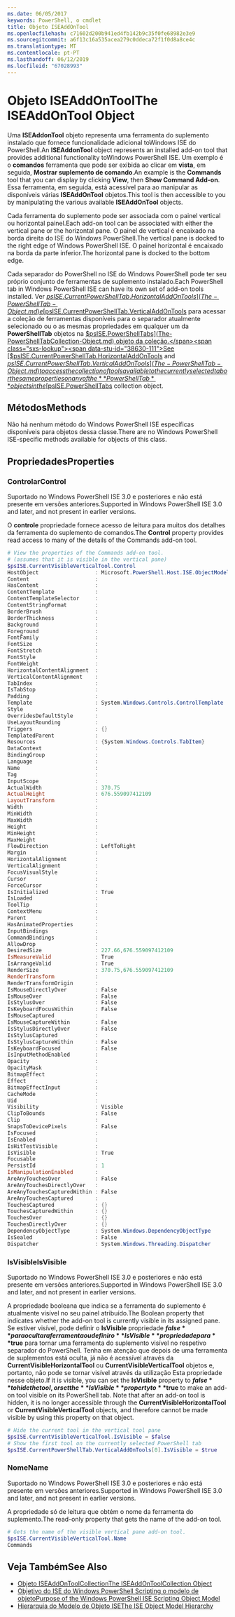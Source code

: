```yaml
---
ms.date: 06/05/2017
keywords: PowerShell, o cmdlet
title: Objeto ISEAddOnTool
ms.openlocfilehash: c71602d200b941ed4fb142b9c35f0fe68982e3e9
ms.sourcegitcommit: a6f13c16a535acea279c0ddeca72f1f0d8a8ce4c
ms.translationtype: MT
ms.contentlocale: pt-PT
ms.lasthandoff: 06/12/2019
ms.locfileid: "67028993"
---
```

# <a name="the-iseaddontool-object"></a><span data-ttu-id="38630-103">Objeto ISEAddOnTool</span><span class="sxs-lookup"><span data-stu-id="38630-103">The ISEAddOnTool Object</span></span>

<span data-ttu-id="38630-104">Uma **ISEAddonTool** objeto representa uma ferramenta do suplemento instalado que fornece funcionalidade adicional toWindows ISE do PowerShell.</span><span class="sxs-lookup"><span data-stu-id="38630-104">An **ISEAddonTool** object represents an installed add-on tool that provides additional functionality toWindows PowerShell ISE.</span></span> <span data-ttu-id="38630-105">Um exemplo é o **comandos** ferramenta que pode ser exibida ao clicar em **vista**, em seguida, **Mostrar suplemento de comando**.</span><span class="sxs-lookup"><span data-stu-id="38630-105">An example is the **Commands** tool that you can display by clicking **View**, then **Show Command Add-on**.</span></span> <span data-ttu-id="38630-106">Essa ferramenta, em seguida, está acessível para ao manipular as disponíveis várias **ISEAddOnTool** objetos.</span><span class="sxs-lookup"><span data-stu-id="38630-106">This tool is then accessible to you by manipulating the various available **ISEAddOnTool** objects.</span></span>

<span data-ttu-id="38630-107">Cada ferramenta do suplemento pode ser associada com o painel vertical ou horizontal painel.</span><span class="sxs-lookup"><span data-stu-id="38630-107">Each add-on tool can be associated with either the vertical pane or the horizontal pane.</span></span> <span data-ttu-id="38630-108">O painel de vertical é encaixado na borda direita do ISE do Windows PowerShell.</span><span class="sxs-lookup"><span data-stu-id="38630-108">The vertical pane is docked to the right edge of Windows PowerShell ISE.</span></span> <span data-ttu-id="38630-109">O painel horizontal é encaixado na borda da parte inferior.</span><span class="sxs-lookup"><span data-stu-id="38630-109">The horizontal pane is docked to the bottom edge.</span></span>

<span data-ttu-id="38630-110">Cada separador do PowerShell no ISE do Windows PowerShell pode ter seu próprio conjunto de ferramentas de suplemento instalado.</span><span class="sxs-lookup"><span data-stu-id="38630-110">Each PowerShell tab in Windows PowerShell ISE can have its own set of add-on tools installed.</span></span> <span data-ttu-id="38630-111">Ver [$psISE.CurrentPowerShellTab.HorizontalAddOnTools](The-PowerShellTab-Object.md) e [$psISE.CurrentPowerShellTab.VerticalAddOnTools](The-PowerShellTab-Object.md) para acessar a coleção de ferramentas disponíveis para o separador atualmente selecionado ou o as mesmas propriedades em qualquer um da **PowerShellTab** objetos na [$psISE.PowerShellTabs](The-PowerShellTabCollection-Object.md) objeto da coleção.</span><span class="sxs-lookup"><span data-stu-id="38630-111">See [$psISE.CurrentPowerShellTab.HorizontalAddOnTools](The-PowerShellTab-Object.md) and [$psISE.CurrentPowerShellTab.VerticalAddOnTools](The-PowerShellTab-Object.md) to access the collection of tools available to the currently selected tab or the same properties on any of the **PowerShellTab** objects in the [$psISE.PowerShellTabs](The-PowerShellTabCollection-Object.md) collection object.</span></span>

## <a name="methods"></a><span data-ttu-id="38630-112">Métodos</span><span class="sxs-lookup"><span data-stu-id="38630-112">Methods</span></span>

<span data-ttu-id="38630-113">Não há nenhum método do Windows PowerShell ISE específicas disponíveis para objetos dessa classe.</span><span class="sxs-lookup"><span data-stu-id="38630-113">There are no Windows PowerShell ISE-specific methods available for objects of this class.</span></span>

## <a name="properties"></a><span data-ttu-id="38630-114">Propriedades</span><span class="sxs-lookup"><span data-stu-id="38630-114">Properties</span></span>

### <a name="control"></a><span data-ttu-id="38630-115">Controlar</span><span class="sxs-lookup"><span data-stu-id="38630-115">Control</span></span>

<span data-ttu-id="38630-116">Suportado no Windows PowerShell ISE 3.0 e posteriores e não está presente em versões anteriores.</span><span class="sxs-lookup"><span data-stu-id="38630-116">Supported in Windows PowerShell ISE 3.0 and later, and not present in earlier versions.</span></span>

<span data-ttu-id="38630-117">O **controle** propriedade fornece acesso de leitura para muitos dos detalhes da ferramenta do suplemento de comandos.</span><span class="sxs-lookup"><span data-stu-id="38630-117">The **Control** property provides read access to many of the details of the Commands add-on tool.</span></span>

```powershell
# View the properties of the Commands add-on tool.
# (assumes that it is visible in the vertical pane)
$psISE.CurrentVisibleVerticalTool.Control
HostObject                  : Microsoft.PowerShell.Host.ISE.ObjectModelRoot
Content                     :
HasContent                  :
ContentTemplate             :
ContentTemplateSelector     :
ContentStringFormat         :
BorderBrush                 :
BorderThickness             :
Background                  :
Foreground                  :
FontFamily                  :
FontSize                    :
FontStretch                 :
FontStyle                   :
FontWeight                  :
HorizontalContentAlignment  :
VerticalContentAlignment    :
TabIndex                    :
IsTabStop                   :
Padding                     :
Template                    : System.Windows.Controls.ControlTemplate
Style                       :
OverridesDefaultStyle       :
UseLayoutRounding           :
Triggers                    : {}
TemplatedParent             :
Resources                   : {System.Windows.Controls.TabItem}
DataContext                 :
BindingGroup                :
Language                    :
Name                        :
Tag                         :
InputScope                  :
ActualWidth                 : 370.75
ActualHeight                : 676.559097412109
LayoutTransform             :
Width                       :
MinWidth                    :
MaxWidth                    :
Height                      :
MinHeight                   :
MaxHeight                   :
FlowDirection               : LeftToRight
Margin                      :
HorizontalAlignment         :
VerticalAlignment           :
FocusVisualStyle            :
Cursor                      :
ForceCursor                 :
IsInitialized               : True
IsLoaded                    :
ToolTip                     :
ContextMenu                 :
Parent                      :
HasAnimatedProperties       :
InputBindings               :
CommandBindings             :
AllowDrop                   :
DesiredSize                 : 227.66,676.559097412109
IsMeasureValid              : True
IsArrangeValid              : True
RenderSize                  : 370.75,676.559097412109
RenderTransform             :
RenderTransformOrigin       :
IsMouseDirectlyOver         : False
IsMouseOver                 : False
IsStylusOver                : False
IsKeyboardFocusWithin       : False
IsMouseCaptured             :
IsMouseCaptureWithin        : False
IsStylusDirectlyOver        : False
IsStylusCaptured            :
IsStylusCaptureWithin       : False
IsKeyboardFocused           : False
IsInputMethodEnabled        :
Opacity                     :
OpacityMask                 :
BitmapEffect                :
Effect                      :
BitmapEffectInput           :
CacheMode                   :
Uid                         :
Visibility                  : Visible
ClipToBounds                : False
Clip                        :
SnapsToDevicePixels         : False
IsFocused                   :
IsEnabled                   :
IsHitTestVisible            :
IsVisible                   : True
Focusable                   :
PersistId                   : 1
IsManipulationEnabled       :
AreAnyTouchesOver           : False
AreAnyTouchesDirectlyOver   :
AreAnyTouchesCapturedWithin : False
AreAnyTouchesCaptured       :
TouchesCaptured             : {}
TouchesCapturedWithin       : {}
TouchesOver                 : {}
TouchesDirectlyOver         : {}
DependencyObjectType        : System.Windows.DependencyObjectType
IsSealed                    : False
Dispatcher                  : System.Windows.Threading.Dispatcher
```

### <a name="isvisible"></a><span data-ttu-id="38630-118">IsVisible</span><span class="sxs-lookup"><span data-stu-id="38630-118">IsVisible</span></span>

<span data-ttu-id="38630-119">Suportado no Windows PowerShell ISE 3.0 e posteriores e não está presente em versões anteriores.</span><span class="sxs-lookup"><span data-stu-id="38630-119">Supported in Windows PowerShell ISE 3.0 and later, and not present in earlier versions.</span></span>

<span data-ttu-id="38630-120">A propriedade booleana que indica se a ferramenta do suplemento é atualmente visível no seu painel atribuído.</span><span class="sxs-lookup"><span data-stu-id="38630-120">The Boolean property that indicates whether the add-on tool is currently visible in its assigned pane.</span></span> <span data-ttu-id="38630-121">Se estiver visível, pode definir o **IsVisible** propriedade **$false** para ocultar a ferramenta ou definir o **IsVisible** propriedade para **$true** para tornar uma ferramenta do suplemento visível no respetivo separador do PowerShell. Tenha em atenção que depois de uma ferramenta de suplementos está oculta, já não é acessível através da **CurrentVisibleHorizontalTool** ou **CurrentVisibleVerticalTool** objetos e, portanto, não pode se tornar visível através da utilização Esta propriedade nesse objeto.</span><span class="sxs-lookup"><span data-stu-id="38630-121">If it is visible, you can set the **IsVisible** property to **$false** to hide the tool, or set the **IsVisible** property to **$true** to make an add-on tool visible on its PowerShell tab. Note that after an add-on tool is hidden, it is no longer accessible through the **CurrentVisibleHorizontalTool** or **CurrentVisibleVerticalTool** objects, and therefore cannot be made visible by using this property on that object.</span></span>

```powershell
# Hide the current tool in the vertical tool pane
$psISE.CurrentVisibleVerticalTool.IsVisible = $false
# Show the first tool on the currently selected PowerShell tab
$psISE.CurrentPowerShellTab.VerticalAddOnTools[0].IsVisible = $true
```

### <a name="name"></a><span data-ttu-id="38630-122">Nome</span><span class="sxs-lookup"><span data-stu-id="38630-122">Name</span></span>

<span data-ttu-id="38630-123">Suportado no Windows PowerShell ISE 3.0 e posteriores e não está presente em versões anteriores.</span><span class="sxs-lookup"><span data-stu-id="38630-123">Supported in Windows PowerShell ISE 3.0 and later, and not present in earlier versions.</span></span>

<span data-ttu-id="38630-124">A propriedade só de leitura que obtém o nome da ferramenta do suplemento.</span><span class="sxs-lookup"><span data-stu-id="38630-124">The read-only property that gets the name of the add-on tool.</span></span>

```powershell
# Gets the name of the visible vertical pane add-on tool.
$psISE.CurrentVisibleVerticalTool.Name
Commands
```

## <a name="see-also"></a><span data-ttu-id="38630-125">Veja Também</span><span class="sxs-lookup"><span data-stu-id="38630-125">See Also</span></span>

- [<span data-ttu-id="38630-126">Objeto ISEAddOnToolCollection</span><span class="sxs-lookup"><span data-stu-id="38630-126">The ISEAddOnToolCollection Object</span></span>](The-ISEAddOnToolCollection-Object.md)
- [<span data-ttu-id="38630-127">Objetivo do ISE do Windows PowerShell Scripting o modelo de objeto</span><span class="sxs-lookup"><span data-stu-id="38630-127">Purpose of the Windows PowerShell ISE Scripting Object Model</span></span>](Purpose-of-the-Windows-PowerShell-ISE-Scripting-Object-Model.md)
- [<span data-ttu-id="38630-128">Hierarquia do Modelo de Objeto ISE</span><span class="sxs-lookup"><span data-stu-id="38630-128">The ISE Object Model Hierarchy</span></span>](The-ISE-Object-Model-Hierarchy.md)
